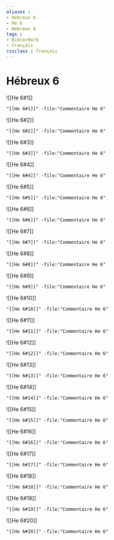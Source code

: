 ```yaml
---
aliases : 
- Hébreux 6
- He 6
- Hebrews 6
tags : 
- Bible/He/6
- français
cssclass : français
---
```


# Hébreux 6

![[He 6#1]]

```query
"[[He 6#1]]" -file:"Commentaire He 6"
```

![[He 6#2]]

```query
"[[He 6#2]]" -file:"Commentaire He 6"
```

![[He 6#3]]

```query
"[[He 6#3]]" -file:"Commentaire He 6"
```

![[He 6#4]]

```query
"[[He 6#4]]" -file:"Commentaire He 6"
```

![[He 6#5]]

```query
"[[He 6#5]]" -file:"Commentaire He 6"
```

![[He 6#6]]

```query
"[[He 6#6]]" -file:"Commentaire He 6"
```

![[He 6#7]]

```query
"[[He 6#7]]" -file:"Commentaire He 6"
```

![[He 6#8]]

```query
"[[He 6#8]]" -file:"Commentaire He 6"
```

![[He 6#9]]

```query
"[[He 6#9]]" -file:"Commentaire He 6"
```

![[He 6#10]]

```query
"[[He 6#10]]" -file:"Commentaire He 6"
```

![[He 6#11]]

```query
"[[He 6#11]]" -file:"Commentaire He 6"
```

![[He 6#12]]

```query
"[[He 6#12]]" -file:"Commentaire He 6"
```

![[He 6#13]]

```query
"[[He 6#13]]" -file:"Commentaire He 6"
```

![[He 6#14]]

```query
"[[He 6#14]]" -file:"Commentaire He 6"
```

![[He 6#15]]

```query
"[[He 6#15]]" -file:"Commentaire He 6"
```

![[He 6#16]]

```query
"[[He 6#16]]" -file:"Commentaire He 6"
```

![[He 6#17]]

```query
"[[He 6#17]]" -file:"Commentaire He 6"
```

![[He 6#18]]

```query
"[[He 6#18]]" -file:"Commentaire He 6"
```

![[He 6#19]]

```query
"[[He 6#19]]" -file:"Commentaire He 6"
```

![[He 6#20]]

```query
"[[He 6#20]]" -file:"Commentaire He 6"
```

